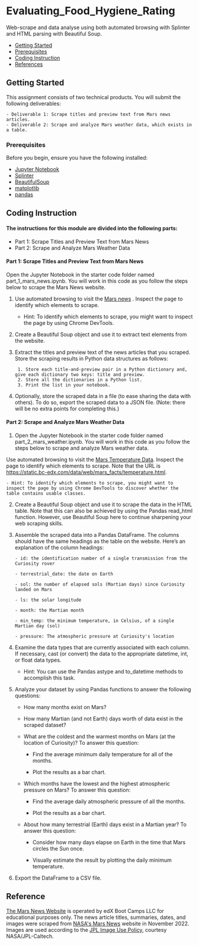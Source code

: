# Evaluating_Food_Hygiene_Rating

Web-scrape and data analyse using both automated browsing with Splinter and HTML parsing with Beautiful Soup.

- [Getting Started](#getting-started)
- [Prerequisites](#Prerequisites)
- [Coding Instruction](#Coding-Instruction)
- [References](#references)

## Getting Started

This assignment consists of two technical products. You will submit the following deliverables:

    - Deliverable 1: Scrape titles and preview text from Mars news articles.
    - Deliverable 2: Scrape and analyze Mars weather data, which exists in a table.

### Prerequisites
Before you begin, ensure you have the following installed:

- [Jupyter Notebook](https://jupyter.org/)
- [Splinter](https://pypi.org/project/splinter/)
- [BeautifulSoup](https://pypi.org/project/BeautifulSoup/)
- [matplotlib](https://pypi.org/project/matplotlib/)
- [pandas](https://pypi.org/project/pandas/)


## Coding Instruction

#### The instructions for this module are divided into the following parts:

* Part 1: Scrape Titles and Preview Text from Mars News
* Part 2: Scrape and Analyze Mars Weather Data
  
#### Part 1: Scrape Titles and Preview Text from Mars News

Open the Jupyter Notebook in the starter code folder named part_1_mars_news.ipynb. You will work in this code as you follow the steps below to scrape the Mars News website.

1. Use automated browsing to visit the [Mars news](https://static.bc-edx.com/data/web/mars_news/index.html) . Inspect the page to identify which elements to scrape.

    - Hint: To identify which elements to scrape, you might want to inspect the page by using Chrome DevTools.

2. Create a Beautiful Soup object and use it to extract text elements from the website.

3. Extract the titles and preview text of the news articles that you scraped. Store the scraping results in Python data structures as follows:

        1. Store each title-and-preview pair in a Python dictionary and, give each dictionary two keys: title and preview.
        2. Store all the dictionaries in a Python list.
        3. Print the list in your notebook.

4. Optionally, store the scraped data in a file (to ease sharing the data with others). To do so, export the scraped data to a JSON file. (Note: there will be no extra points for completing this.)

#### Part 2: Scrape and Analyze Mars Weather Data

1. Open the Jupyter Notebook in the starter code folder named part_2_mars_weather.ipynb. You will work in this code as you follow the steps below to scrape and analyze Mars weather data.

Use automated browsing to visit the [Mars Temperature Data](https://static.bc-edx.com/data/web/mars_facts/temperature.html). Inspect the page to identify which elements to scrape. Note that the URL is https://static.bc-edx.com/data/web/mars_facts/temperature.html.

    - Hint: To identify which elements to scrape, you might want to inspect the page by using Chrome DevTools to discover whether the table contains usable classes.

2. Create a Beautiful Soup object and use it to scrape the data in the HTML table. Note that this can also be achieved by using the Pandas read_html function. However, use Beautiful Soup here to continue sharpening your web scraping skills.

3. Assemble the scraped data into a Pandas DataFrame. The columns should have the same headings as the table on the website. Here’s an explanation of the column headings:

       - id: the identification number of a single transmission from the Curiosity rover
   
       - terrestrial_date: the date on Earth
   
       - sol: the number of elapsed sols (Martian days) since Curiosity landed on Mars
   
       - ls: the solar longitude
   
       - month: the Martian month
   
       - min_temp: the minimum temperature, in Celsius, of a single Martian day (sol)
   
       - pressure: The atmospheric pressure at Curiosity's location

5. Examine the data types that are currently associated with each column. If necessary, cast (or convert) the data to the appropriate datetime, int, or float data types.

    - Hint: You can use the Pandas astype and to_datetime methods to accomplish this task.

6. Analyze your dataset by using Pandas functions to answer the following questions:

     - How many months exist on Mars?
       
     - How many Martian (and not Earth) days worth of data exist in the scraped dataset?
       
     - What are the coldest and the warmest months on Mars (at the location of Curiosity)? To answer this question:
       
          - Find the average minimum daily temperature for all of the months.
            
          - Plot the results as a bar chart.
            
     - Which months have the lowest and the highest atmospheric pressure on Mars? To answer this question:
       
          - Find the average daily atmospheric pressure of all the months.
            
          - Plot the results as a bar chart.
            
     - About how many terrestrial (Earth) days exist in a Martian year? To answer this question:
       
          - Consider how many days elapse on Earth in the time that Mars circles the Sun once.
            
          - Visually estimate the result by plotting the daily minimum temperature.

7. Export the DataFrame to a CSV file.

## Reference 

[The Mars News Website](https://static.bc-edx.com/data/web/mars_news/index.html) is operated by edX Boot Camps LLC for educational purposes only. The news article titles, summaries, dates, and images were scraped from [NASA's Mars News](https://mars.nasa.gov/) website in November 2022. Images are used according to the [JPL Image Use Policy](https://www.jpl.nasa.gov/jpl-image-use-policy), courtesy NASA/JPL-Caltech.


